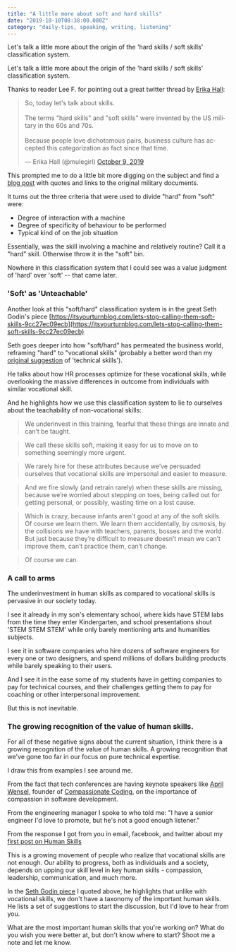 ```yaml
---
title: "A little more about soft and hard skills"
date: "2019-10-10T08:38:00.000Z"
category: "daily-tips, speaking, writing, listening"
---
```


Let's talk a little more about the origin of the 'hard skills / soft skills' classification system.

<!-- more --> 

Let's talk a little more about the origin of the 'hard skills / soft skills' classification system.

Thanks to reader Lee F. for pointing out a great twitter thread by [Erika Hall](https://twitter.com/mulegirl):

<blockquote class="twitter-tweet"><p lang="en" dir="ltr">So, today let&#39;s talk about skills. <br><br>The terms &quot;hard skills&quot; and &quot;soft skills&quot; were invented by the US military in the 60s and 70s. <br><br>Because people love dichotomous pairs, business culture has accepted this categorization as fact since that time.</p>&mdash; Erika Hall (@mulegirl) <a href="https://twitter.com/mulegirl/status/1181966812990164993?ref_src=twsrc%5Etfw">October 9, 2019</a></blockquote> <script async src="https://platform.twitter.com/widgets.js" charset="utf-8"></script>

This prompted me to do a little bit more digging on the subject and find a [blog post](https://code.joejag.com/2018/the-origin-of-soft-skills.html) with quotes and links to the original military documents.

It turns out the three criteria that were used to divide "hard" from "soft" were:

* Degree of interaction with a machine
* Degree of specificity of behaviour to be performed
* Typical kind of on the job situation

Essentially, was the skill involving a machine and relatively routine? Call it a "hard" skill. Otherwise throw it in the "soft" bin.

Nowhere in this classification system that I could see was a value judgment of 'hard' over 'soft' -- that came later.

### 'Soft' as 'Unteachable'

Another look at this "soft/hard" classification system is in the great Seth Godin's piece [https://itsyourturnblog.com/lets-stop-calling-them-soft-skills-9cc27ec09ecb](https://itsyourturnblog.com/lets-stop-calling-them-soft-skills-9cc27ec09ecb)

Seth goes deeper into how "soft/hard" has permeated the business world, reframing "hard" to "vocational skills" (probably a better word than my [original suggestion](https://www.speakwritelisten.com/blog/10-8-human-skills-are-not-soft-skills) of 'technical skills').

He talks about how HR processes optimize for these vocational skills, while overlooking the massive differences in outcome from individuals with similar vocational skill.

And he highlights how we use this classification system to lie to ourselves about the teachability of non-vocational skills:

> We underinvest in this training, fearful that these things are innate and can’t be taught.

>	We call these skills soft, making it easy for us to move on to something seemingly more urgent.

> We rarely hire for these attributes because we’ve persuaded ourselves that vocational skills are impersonal and easier to measure.

> And we fire slowly (and retrain rarely) when these skills are missing, because we’re worried about stepping on toes, being called out for getting personal, or possibly, wasting time on a lost cause.

> Which is crazy, because infants aren’t good at any of the soft skills. Of course we learn them. We learn them accidentally, by osmosis, by the collisions we have with teachers, parents, bosses and the world. But just because they’re difficult to measure doesn’t mean we can’t improve them, can’t practice them, can’t change.

> Of course we can.

### A call to arms

The underinvestment in human skills as compared to vocational skills is pervasive in our society today.

I see it already in my son's elementary school, where kids have STEM labs from the time they enter Kindergarten, and school presentations shout 'STEM STEM STEM' while only barely mentioning arts and humanities subjects.

I see it in software companies who hire dozens of software engineers for every one or two designers, and spend millions of dollars building products while barely speaking to their users.

And I see it in the ease some of my students have in getting companies to pay for technical courses, and their challenges getting them to pay for coaching or other interpersonal improvement.

But this is not inevitable.

### The growing recognition of the value of human skills.

For all of these negative signs about the current situation, I think there is a growing recognition of the value of human skills. A growing recognition that we've gone too far in our focus on pure technical expertise.

I draw this from examples I see around me.

From the fact that tech conferences are having keynote speakers like [April Wensel](https://twitter.com/aprilwensel), founder of [Compassionate Coding](https://compassionatecoding.com/), on the importance of compassion in software development.

From the engineering manager I spoke to who told me: "I have a senior engineer I'd love to promote, but he's not a good enough listener."

From the response I got from you in email, facebook, and twitter about my [first post on Human Skills](https://www.speakwritelisten.com/blog/10-8-human-skills-are-not-soft-skills)

This is a growing movement of people who realize that vocational skills are not enough. Our ability to progress, both as individuals and a society, depends on upping our skill level in key human skills - compassion, leadership, communication, and much more.

In the [Seth Godin piece](https://itsyourturnblog.com/lets-stop-calling-them-soft-skills-9cc27ec09ecb) I quoted above, he highlights that unlike with vocational skills, we don't have a taxonomy of the important human skills. He lists a set of suggestions to start the discussion, but I'd love to hear from you. 

What are the most important human skills that you're working on? What do you wish you were better at, but don't know where to start? Shoot me a note and let me know.
